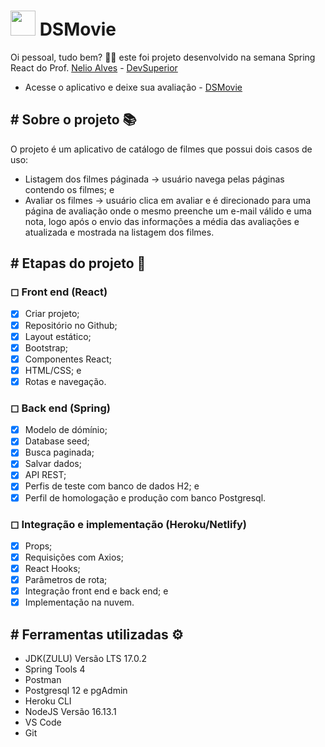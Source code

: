 # <img src="frontend/public/favicon.ico" width="40px" height="40px" /> DSMovie

Oi pessoal, tudo bem? 🖖🏽 este foi projeto desenvolvido na semana Spring React do Prof. <a href="https://www.linkedin.com/in/nelio-alves/?originalSubdomain=br" target="_blank">Nelio Alves</a> - 
<a href="https://devsuperior.com.br/" target="_blank">DevSuperior</a>
- Acesse o aplicativo e deixe sua avaliação - <a href="https://dsmovies-rodrigo.netlify.app/" target="_blank">DSMovie</a>

## # Sobre o projeto 📚

O projeto é um aplicativo de catálogo de filmes que possui dois casos de uso:
- Listagem dos filmes páginada ->  usuário navega pelas páginas contendo os filmes; e
- Avaliar os filmes -> usuário clica em avaliar e é direcionado para uma página de avaliação onde o mesmo preenche um e-mail válido e uma nota, logo após o envio das informações
a média das avaliações e atualizada e mostrada na listagem dos filmes.

## # Etapas do projeto 🧩

### ◻ Front end (React)
- [x] Criar projeto;
- [x] Repositório no Github;
- [x] Layout estático;
- [x] Bootstrap;
- [x] Componentes React;
- [x] HTML/CSS; e
- [x] Rotas e navegação. 
 
### ◻ Back end (Spring)
- [x] Modelo de dómínio;
- [x] Database seed;
- [x] Busca paginada;
- [x] Salvar dados;
- [x] API REST;
- [x] Perfis de teste com banco de dados H2; e
- [x] Perfil de homologação e produção com banco Postgresql.

### ◻ Integração e implementação (Heroku/Netlify)
- [x] Props;
- [x] Requisições com Axios;
- [x] React Hooks;
- [x] Parâmetros de rota;
- [x] Integração front end e back end; e 
- [x] Implementação na nuvem.

## # Ferramentas utilizadas ⚙

- JDK(ZULU) Versão LTS 17.0.2
- Spring Tools 4
- Postman
- Postgresql 12 e pgAdmin
- Heroku CLI
- NodeJS Versão 16.13.1
- VS Code
- Git
